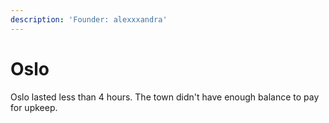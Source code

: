 ```yaml
---
description: 'Founder: alexxxandra'
---
```


# Oslo

Oslo lasted less than 4 hours. The town didn't have enough balance to pay for upkeep.
